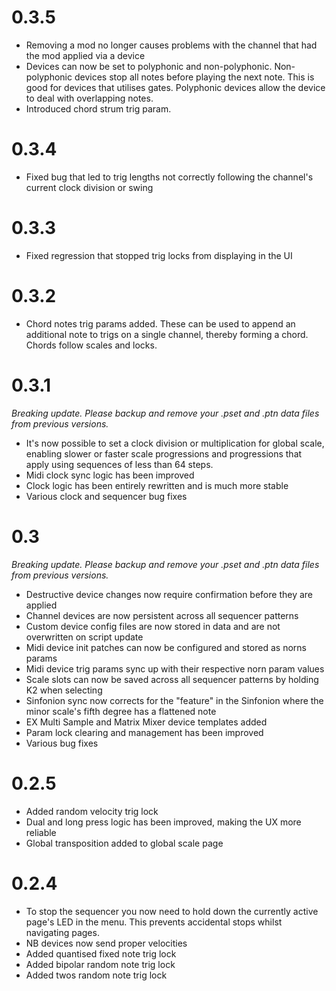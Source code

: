 # 0.3.5

* Removing a mod no longer causes problems with the channel that had the mod applied via a device
* Devices can now be set to polyphonic and non-polyphonic. Non-polyphonic devices stop all notes before playing the next note. This is good for devices that utilises gates. Polyphonic devices allow the device to deal with overlapping notes.
* Introduced chord strum trig param.

# 0.3.4

* Fixed bug that led to trig lengths not correctly following the channel's current clock division or swing

# 0.3.3

* Fixed regression that stopped trig locks from displaying in the UI

# 0.3.2

* Chord notes trig params added. These can be used to append an additional note to trigs on a single channel, thereby forming a chord. Chords follow scales and locks.

# 0.3.1

_Breaking update. Please backup and remove your .pset and .ptn data files from previous versions._

* It's now possible to set a clock division or multiplication for global scale, enabling slower or faster scale progressions and progressions that apply using sequences of less than 64 steps.
* Midi clock sync logic has been improved
* Clock logic has been entirely rewritten and is much more stable
* Various clock and sequencer bug fixes


# 0.3

_Breaking update. Please backup and remove your .pset and .ptn data files from previous versions._

* Destructive device changes now require confirmation before they are applied
* Channel devices are now persistent across all sequencer patterns
* Custom device config files are now stored in data and are not overwritten on script update
* Midi device init patches can now be configured and stored as norns params
* Midi device trig params sync up with their respective norn param values
* Scale slots can now be saved across all sequencer patterns by holding K2 when selecting
* Sinfonion sync now corrects for the "feature" in the Sinfonion where the minor scale's fifth degree has a flattened note 
* EX Multi Sample and Matrix Mixer device templates added
* Param lock clearing and management has been improved
* Various bug fixes

# 0.2.5

* Added random velocity trig lock
* Dual and long press logic has been improved, making the UX more reliable
* Global transposition added to global scale page

# 0.2.4

* To stop the sequencer you now need to hold down the currently active page's LED in the menu. This prevents accidental stops whilst navigating pages.
* NB devices now send proper velocities
* Added quantised fixed note trig lock
* Added bipolar random note trig lock
* Added twos random note trig lock